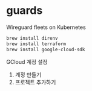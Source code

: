 # guards
Wireguard fleets on Kubernetes

``` bash
brew install direnv
brew install terraform
brew install google-cloud-sdk
```

GCloud 계정 설정

1. 계정 만들기
2. 프로젝트 추가하기

